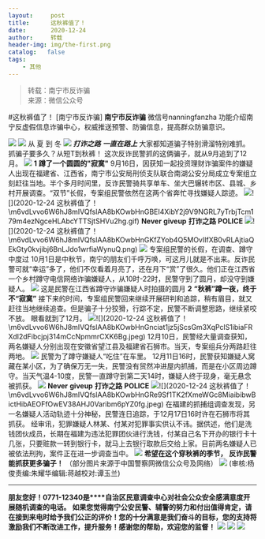 ```yaml
---
layout:     post
title:      这秋裤值了！
date:       2020-12-24
author:     转载
header-img: img/the-first.png
catalog:   false
tags:
    - 其他
---
```


<blockquote><p>转载：南宁市反诈骗<br>
来源：微信公众号</p></blockquote>

#这秋裤值了！
[南宁市反诈骗]
**南宁市反诈骗**
微信号nanningfanzha
功能介绍南宁反虚假信息诈骗中心，权威推送预警、防骗信息，提高群众防骗意识。

![]({{site.baseurl}}/postimg/P9ficrEVSdibbSahGAohhYfky53ffm6ZicV85b7MehiabwzaImg4owaDavFA7gMkpkdtKYCnVMpz4KVYyYvE9IFKFQ.gif)
![]({{site.baseurl}}/postimg/m6vdLvvo6W6hJ8mIVQfslAA8bKOwbHnGlSUeKlqLsDMHJ4AuhR4jj7QYH0bxoDhbw0RKTSgW4icGJuJg65eFzbg.jpeg)
从
夏
到
冬
![]({{site.baseurl}}/postimg/m6vdLvvo6W6hJ8mIVQfslAA8bKOwbHnGrvYzxFElBxvmIhF6c99QfbzxWs9rIbuvjLN1a7XlicJuxAXJ42nBG4A.jpeg)
**_打诈之路_**
_**一直在路上**_
大家都知道骗子特别滑溜特别难抓。
抓骗子要多久？从短T到秋裤！
这次反诈民警抓的这俩骗子，就从9月追到了12月。
![]({{site.baseurl}}/postimg/m6vdLvvo6W6hJ8mIVQfslAA8bKOwbHnGIaLR8xGCszlpZejKMoCpePSZHSVdJU6iaEibgheAtkvMS6Stp6MSDhkA.gif)
**1**
**蹲了一个圆圆的"寂寞"**
9月16日，因获知一起投资理财诈骗案件的嫌疑人出现在福建省、江西省，南宁市公安局刑侦支队联合南湖公安分局成立专案组立刻赶往当地。半个多月时间里，反诈民警骑共享单车、坐大巴辗转市区、县城、乡村开展调查。“双节”长假，专案组民警依然在这两个省奔忙寻找嫌疑人踪迹。
![]({{site.baseurl}}/postimg/m6vdLvvo6W6hJ8mIVQfslAA8bKOwbHnGMquXRkcqVM2gCN0qeWjuVjicmdwpOt3nILlPzgx9YzWS7amVwzYmV3w.png)![](2020-12-24
这秋裤值了！\\m6vdLvvo6W6hJ8mIVQfslAA8bKOwbHnGBEI4XibY2j9V9NGRL7yTrbjTcm179m4ezNgceHLAbcYTTSjtSHVu2hg.gif)
**Never**
**giveup**
**打诈之路**
**POLICE**
![]({{site.baseurl}}/postimg/m6vdLvvo6W6hJ8mIVQfslAA8bKOwbHnGjziccfGmN5UCruJxagNjfjh8lL2rZ3bd0pBANzmlAZgJfGibTYotZVuw.png)![](2020-12-24
这秋裤值了！\\m6vdLvvo6W6hJ8mIVQfslAA8bKOwbHnGKfZYob4Q5MOvIlfXB0vRLAjtiaQEkGty0kvjibj6BnLJdo1wrfiaWynuQ.png)
![]({{site.baseurl}}/postimg/m6vdLvvo6W6hJ8mIVQfslAA8bKOwbHnG3TT5X9J7xYscjdrKawkdbPBVOmiaZAxvCZu2icdHQbrvYlF9bQB7WOAA.png)
专案组民警的长假，在调查、蹲守中度过
10月1日是中秋节，南宁的朋友们千呼万唤，可这月儿就是不出来。反诈民警可就“幸运”多了，他们不仅看着月亮了，还在月下“赏”了很久。他们正在江西省一个乡村蹲守电信网络诈骗嫌疑人，从10时-22时，民警守到了圆月，却没守到嫌疑人。
![]({{site.baseurl}}/postimg/m6vdLvvo6W6hJ8mIVQfslAA8bKOwbHnGiaJx5SvJbE00ZBVOFzdc8icJfFGyPRLAhsGL1BiaqVgXOicdcOfrRYWCtA.png)
这是民警在江西省蹲守诈骗嫌疑人时拍摄的圆月
**2**
**“秋裤”蹲一夜，终于不“寂寞”**
接下来的时间，专案组民警回来继续开展研判和追踪，稍有眉目，就又赶往当地继续追查。但是骗子十分狡猾，行踪不定，民警不断调整思路，继续紧咬不放。
眼看就到了12月。
![]({{site.baseurl}}/postimg/m6vdLvvo6W6hJ8mIVQfslAA8bKOwbHnGWKHJqgBnbq5MJxgnA7DBtNwk7G7icTtKEibdHBiawrO6g8nOu3InZj4oQ.jpeg)![](2020-12-24
这秋裤值了！\\m6vdLvvo6W6hJ8mIVQfslAA8bKOwbHnGnciat1jz5jScsGm3XqPclS1ibiaFRXdI2dFibcjpj314mCcNpmmrCXK6Bg.jpeg)
12月10日，民警经大量调查获知，两名嫌疑人分别出现在安徽省望江县及福建省石狮市。当天，专案组兵分两路赶往两地。
![]({{site.baseurl}}/postimg/m6vdLvvo6W6hJ8mIVQfslAA8bKOwbHnGvu9wgChICAn1mVVeTaibicfUfviaKouTBfq7njIib7kRfNtPbdgPaZGC2A.jpeg)
民警为了蹲守嫌疑人“吃住”在车里。
12月11日16时，民警获知嫌疑人窝藏在某小区，为了确保万无一失，民警没有贸然冲进屋内抓捕，而是在小区周边蹲守。当天气温4-10度，民警一直蹲守到第二天14时，嫌疑人终于现身，毫无悬念被抓获。
![]({{site.baseurl}}/postimg/m6vdLvvo6W6hJ8mIVQfslAA8bKOwbHnGBEI4XibY2j9V9NGRL7yTrbjTcm179m4ezNgceHLAbcYTTSjtSHVu2hg.gif)
**Never**
**giveup**
**打诈之路**
**POLICE**
![]({{site.baseurl}}/postimg/m6vdLvvo6W6hJ8mIVQfslAA8bKOwbHnGia0BCbAR3fb7dqDlYHd5oUV3TOicgk5lwETiaMBRKclhLorMd0qCeotbw.jpeg)![](2020-12-24
这秋裤值了！\\m6vdLvvo6W6hJ8mIVQfslAA8bKOwbHnGRe9Sf1TK2fXmeWGc8MiaibibwBictHibAEOFfOwEV38AHJ0Varibm6pYZ0fg.jpeg)
在福建的抓捕组调查发现，另一名嫌疑人活动轨迹十分神秘，民警连日追踪，于12月17日16时许在石狮市将其抓获。
经审讯，犯罪嫌疑人林某、付某对犯罪事实供认不讳。据供述，他们是洗钱团伙成员，长期在福建为违法犯罪团伙进行洗钱，付某自己名下开办的银行卡十几张，只要赃款一转到银行卡，就马上去银行取款后交给上家。目前两名嫌疑人已被依法刑拘，案件正在进一步调查当中。
![]({{site.baseurl}}/postimg/m6vdLvvo6W6hJ8mIVQfslAA8bKOwbHnGPjFGE6jiaIicghDHvRoqFczezsEttWTQvOkiccFZDicEVOlM7oSmORNX4g.jpeg)
**希望在这个穿秋裤的季节，**
**反诈民警能抓获更多骗子！**
（部分图片来源于中国警察网微信公众号及网络）
![]({{site.baseurl}}/postimg/m6vdLvvo6W6aCCOVM3fc1JRVjG0nwA9leMqJRjJp77nDaFqjYo2GLq5iauUdrachH8zrlxkdKrrr5mhMTX7fXwQ.jpeg)
(审核:杨俊责编:朱耀华编辑:蒋越校对:谭玉兰)
***
**朋友您好！0771-12340是****自治区民意调查中心对社会公众安全感满意度开展随机调查的电话。**
**如果您觉得南宁公安民警、辅警的努力和付出值得肯定，请在接到来电时给予我们公正的评价！您的十分满意是我们奋斗的目标，您的支持将激励我们不断改进工作，提升服务！感谢您的帮助，欢迎您的监督！**
![]({{site.baseurl}}/postimg/m6vdLvvo6W4tBmkSw7BynPAZ4dpgGzH6gPSKpMSPibm3ZZdwYARicAqYI6iaLTicawgZUezTc6lgHXWGaSqHwiav3qA.jpeg)
![]({{site.baseurl}}/postimg/m6vdLvvo6W4tBmkSw7BynPAZ4dpgGzH6dmhqpDKgZf4VOiaaxr6LcaFfRCPDEHukjOhPlt2iaH3NnVwoVk1xjWLw.jpeg)
![]({{site.baseurl}}/postimg/m6vdLvvo6W4tBmkSw7BynPAZ4dpgGzH62EZZ3JuBHMHzWr2pWjUukPSqx9WsRt3S4RWQicPNzhvt1LNVX5mbTSw.jpeg)

